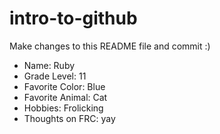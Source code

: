 # intro-to-github
Make changes to this README file and commit :)

- Name: Ruby
- Grade Level: 11
- Favorite Color: Blue
- Favorite Animal: Cat
- Hobbies: Frolicking
- Thoughts on FRC: yay
